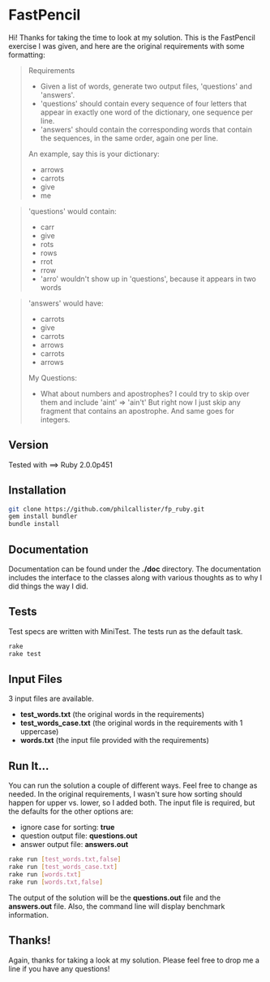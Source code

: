 FastPencil
=========

Hi! Thanks for taking the time to look at my solution.  This is the FastPencil exercise I was given, and here are the original requirements with some formatting:

>Requirements
> - Given a list of words, generate two output
files, 'questions' and 'answers'.
> - 'questions' should contain every
sequence of four letters that appear in exactly one word of the
dictionary, one sequence per line.
> - 'answers' should contain the
corresponding words that contain the sequences, in the same order,
again one per line.
> 
>An example, say this is your dictionary:
> - arrows
> - carrots
> - give
> - me

>'questions' would contain:
> - carr
> - give
> - rots
> - rows
> - rrot
> - rrow
> - 'arro' wouldn't show up in 'questions', because it appears in two words

>'answers' would have:
> - carrots
> - give
> - carrots
> - arrows
> - carrots
> - arrows
>
>My Questions:
> - What about numbers and apostrophes?  I could try to skip over them and include 'aint' => 'ain't'
But right now I just skip any fragment that contains an apostrophe.  And same goes for integers.

Version
--------------
Tested with ==> Ruby 2.0.0p451

Installation
--------------
```sh
git clone https://github.com/philcallister/fp_ruby.git
gem install bundler
bundle install
```
Documentation
--------------
Documentation can be found under the __./doc__ directory. The documentation includes the interface to the classes along with various thoughts as to why I did things the way I did.

Tests
--------------
Test specs are written with MiniTest.  The tests run as the default task.
```sh
rake
rake test
```

Input Files
--------------
3 input files are available.
- __test_words.txt__ (the original words in the requirements)
- __test_words_case.txt__ (the original words in the requirements with 1 uppercase)
- __words.txt__ (the input file provided with the requirements)

Run It...
--------------
You can run the solution a couple of different ways. Feel free to change as needed. In the original requirements, I wasn't sure how sorting should happen for upper vs. lower, so I added both.  The input file is required, but the defaults for the other options are:
- ignore case for sorting: __true__
- question output file: __questions.out__
- answer output file: __answers.out__


```sh
rake run [test_words.txt,false]
rake run [test_words_case.txt]
rake run [words.txt]
rake run [words.txt,false]
```
The output of the solution will be the __questions.out__ file and the __answers.out__ file.  Also, the command line will display benchmark information. 

Thanks!
--------------
Again, thanks for taking a look at my solution.  Please feel free to drop me a line if you have any questions!